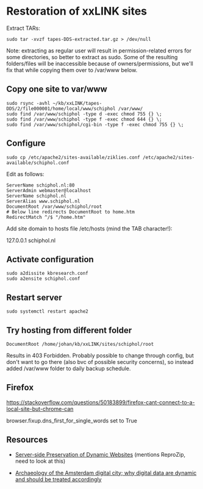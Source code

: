 # Restoration of xxLINK sites

Extract TARs:

```
sudo tar -xvzf tapes-DDS-extracted.tar.gz > /dev/null
```

Note: extracting as regular user will result in permission-related errors for some directories, so better to extract as sudo. Some of the resulting folders/files will be inaccessible because of owners/permissions, but we'll fix that while copying them over to /var/www below. 

## Copy one site to var/www

```
sudo rsync -avhl ~/kb/xxLINK/tapes-DDS/2/file000001/home/local/www/schiphol /var/www/
sudo find /var/www/schiphol -type d -exec chmod 755 {} \;
sudo find /var/www/schiphol -type f -exec chmod 644 {} \;
sudo find /var/www/schiphol/cgi-bin -type f -exec chmod 755 {} \;
```

## Configure

```
sudo cp /etc/apache2/sites-available/ziklies.conf /etc/apache2/sites-available/schiphol.conf
```

Edit as follows:


```
ServerName schiphol.nl:80
ServerAdmin webmaster@localhost
ServerName schiphol.nl
ServerAlias www.schiphol.nl
DocumentRoot /var/www/schiphol/root
# Below line redirects DocumentRoot to home.htm
RedirectMatch ^/$ "/home.htm"

```

Add site domain to hosts file /etc/hosts (mind the TAB character!):

127.0.0.1	schiphol.nl

## Activate configuration

```
sudo a2dissite kbresearch.conf
sudo a2ensite schiphol.conf
```

## Restart server

```
sudo systemctl restart apache2
```

## Try hosting from different folder

```
DocumentRoot /home/johan/kb/xxLINK/sites/schiphol/root
```

Results in 403 Forbidden. Probably possible to change through config, but don't want to go there (also bvc of possible security concerns), so instead added /var/www folder to daily backup schedule.

## Firefox

<https://stackoverflow.com/questions/50183899/firefox-cant-connect-to-a-local-site-but-chrome-can>


browser.fixup.dns_first_for_single_words set to True

## Resources

- [Server-side Preservation of Dynamic Websites](https://publications.beeldengeluid.nl/pub/633/) (mentions ReproZip, need to look at this)

- [Archaeology of the Amsterdam digital city; why digital data are dynamic and should be treated accordingly](https://www.tandfonline.com/doi/full/10.1080/24701475.2017.1309852)